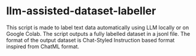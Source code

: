 # llm-assisted-dataset-labeller
This script is made to label text data automatically using LLM locally or on Google Colab. The script outputs a fully labelled dataset in a jsonl file. The format of the output dataset is Chat-Styled Instruction based format inspired from ChatML format.
